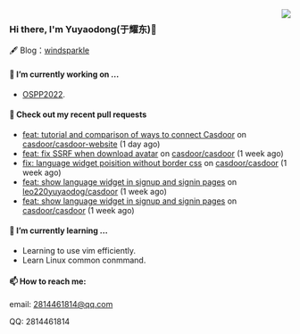 <img align="right" src="https://github-readme-stats.vercel.app/api?username=leo220yuyaodog&show_icons=true&icon_color=805AD5&text_color=718096&bg_color=ffffff&hide_title=true" />

### Hi there, I'm Yuyaodong(于耀东)👋
🖋 Blog：[windsparkle](https://blog.windsparkle.top)
#### 🔭 I’m currently working on ...
- [OSPP2022](https://summer-ospp.ac.cn/).

#### 🔨 Check out my recent pull requests

- [feat: tutorial and comparison of ways to connect Casdoor](https://github.com/casdoor/casdoor-website/pull/370) on [casdoor/casdoor-website](https://github.com/casdoor/casdoor-website) (1 day ago)
- [feat: fix SSRF when download avatar](https://github.com/casdoor/casdoor/pull/1193) on [casdoor/casdoor](https://github.com/casdoor/casdoor) (1 week ago)
- [fix: language widget poisition without border css](https://github.com/casdoor/casdoor/pull/1188) on [casdoor/casdoor](https://github.com/casdoor/casdoor) (1 week ago)
- [feat: show language widget in signup and signin pages](https://github.com/leo220yuyaodog/casdoor/pull/1) on [leo220yuyaodog/casdoor](https://github.com/leo220yuyaodog/casdoor) (1 week ago)
- [feat: show language widget in signup and signin pages](https://github.com/casdoor/casdoor/pull/1180) on [casdoor/casdoor](https://github.com/casdoor/casdoor) (1 week ago)

#### 🌱 I’m currently learning ...
- Learning to use vim efficiently.
- Learn Linux common conmmand.

#### 📫 How to reach me:
email: 2814461814@qq.com

QQ: 2814461814
